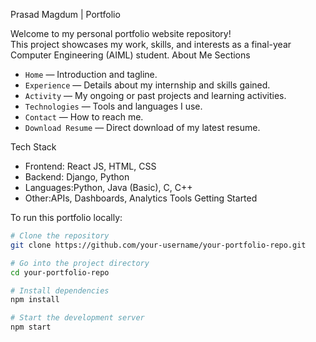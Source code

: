 Prasad Magdum | Portfolio

Welcome to my personal portfolio website repository!  
This project showcases my work, skills, and interests as a final-year Computer Engineering (AIML) student.
About Me
Sections

- `Home` — Introduction and tagline.
- `Experience` — Details about my internship and skills gained.
- `Activity` — My ongoing or past projects and learning activities.
- `Technologies` — Tools and languages I use.
- `Contact` — How to reach me.
- `Download Resume` — Direct download of my latest resume.

Tech Stack
- Frontend: React JS, HTML, CSS
- Backend: Django, Python
- Languages:Python, Java (Basic), C, C++
- Other:APIs, Dashboards, Analytics Tools
Getting Started

To run this portfolio locally:

```bash
# Clone the repository
git clone https://github.com/your-username/your-portfolio-repo.git

# Go into the project directory
cd your-portfolio-repo

# Install dependencies
npm install

# Start the development server
npm start
